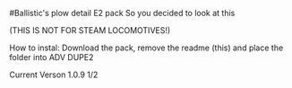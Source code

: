 #Ballistic's plow detail E2 pack
So you decided to look at this

(THIS IS NOT FOR STEAM LOCOMOTIVES!)

How to instal: Download the pack, remove the readme (this) and place the folder into ADV DUPE2

Current Verson 1.0.9 1/2

